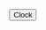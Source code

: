 <input type="button" onclick="location.href='https://barik-rajdeep.github.io/Digital-clock/';" value="Clock" />
